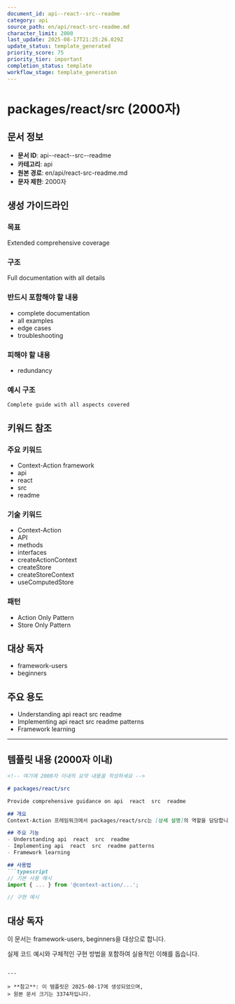 ```yaml
---
document_id: api--react--src--readme
category: api
source_path: en/api/react-src-readme.md
character_limit: 2000
last_update: 2025-08-17T21:25:26.029Z
update_status: template_generated
priority_score: 75
priority_tier: important
completion_status: template
workflow_stage: template_generation
---
```


# packages/react/src (2000자)

## 문서 정보
- **문서 ID**: api--react--src--readme
- **카테고리**: api
- **원본 경로**: en/api/react-src-readme.md
- **문자 제한**: 2000자

## 생성 가이드라인

### 목표
Extended comprehensive coverage

### 구조
Full documentation with all details

### 반드시 포함해야 할 내용
- complete documentation
- all examples
- edge cases
- troubleshooting

### 피해야 할 내용  
- redundancy

### 예시 구조
```
Complete guide with all aspects covered
```

## 키워드 참조

### 주요 키워드
- Context-Action framework
- api
- react
- src
- readme

### 기술 키워드
- Context-Action
- API
- methods
- interfaces
- createActionContext
- createStore
- createStoreContext
- useComputedStore

### 패턴
- Action Only Pattern
- Store Only Pattern

## 대상 독자
- framework-users
- beginners

## 주요 용도
- Understanding api  react  src  readme
- Implementing api  react  src  readme patterns
- Framework learning

---

## 템플릿 내용 (2000자 이내)

```markdown
<!-- 여기에 2000자 이내의 요약 내용을 작성하세요 -->

# packages/react/src

Provide comprehensive guidance on api  react  src  readme

## 개요
Context-Action 프레임워크에서 packages/react/src는 [상세 설명]의 역할을 담당합니다.

## 주요 기능
- Understanding api  react  src  readme
- Implementing api  react  src  readme patterns
- Framework learning

## 사용법
```typescript
// 기본 사용 예시
import { ... } from '@context-action/...';

// 구현 예시
```

## 대상 독자
이 문서는 framework-users, beginners을 대상으로 합니다.

실제 코드 예시와 구체적인 구현 방법을 포함하여 실용적인 이해를 돕습니다.
```

---

> **참고**: 이 템플릿은 2025-08-17에 생성되었으며, 
> 원본 문서 크기는 3374자입니다.

